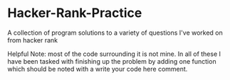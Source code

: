 # Hacker-Rank-Practice
A collection of program solutions to a variety of questions I've worked on from hacker rank

Helpful Note: most of the code surrounding it is not mine.  In all of these I have been tasked with finishing up the problem by adding one function which should be noted with a write your code here comment.
